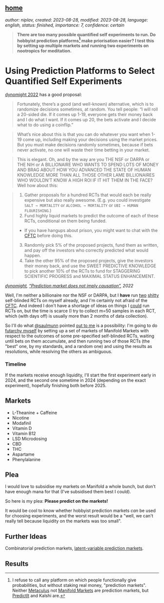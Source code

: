 [home](./index.md)
------------------

*author: niplav, created: 2023-08-28, modified: 2023-08-28, language: english, status: finished, importance: 7, confidence: certain*

> __There are too many possible quantified self experiments to run. Do
hobbyist prediction platforms[^1] make priorisation easier? I test this
by setting up multiple markets and running two experiments on nootropics
for meditation.__

Using Prediction Platforms to Select Quantified Self Experiments
=================================================================

[dynomight 2022](https://dynomight.net/prediction-market-causation/#7)
has a good proposal:

> Fortunately, there’s a good (and well-known) alternative, which is
to randomize decisions sometimes, at random. You tell people: “I will
roll a 20-sided die. If it comes up 1-19, everyone gets their money back
and I do what I want. If it comes up 20, the bets activate and I decide
what to do using a coinflip.”

> What’s nice about this is that you can do whatever you want when 1-19
come up, including making your decisions using the market prices. But you
must make decisions randomly sometimes, because if bets never activate,
no one will waste their time betting in your market.

> This is elegant. Oh, and by the way are you THE NSF or DARPA or THE
NIH or A BILLIONAIRE WHO WANTS TO SPEND LOTS OF MONEY AND BRAG ABOUT
HOW YOU ADVANCED THE STATE OF HUMAN KNOWLEDGE MORE THAN ALL THOSE OTHER
LAME BILLIONAIRES WHO WOULDN’T KNOW A HIGH ROI IF IT HIT THEM IN THE
FACE? Well how about this:

> 1. Gather proposals for a hundred RCTs that would each be really expensive but also really awesome. (E.g. you could investigate `SALT → MORTALITY` or `ALCOHOL → MORTALITY` or `UBI → HUMAN FLOURISHING`.)
> 2. Fund highly liquid markets to predict the outcome of each of these RCTs, conditional on them being funded.
> 	* If you have hangups about prison, you might want to chat with the [CFTC](https://en.wikipedia.org/wiki/Commodity_Futures_Trading_Commission) before doing this.
> 3. Randomly pick 5% of the proposed projects, fund them as written, and pay off the investors who correctly predicted what would happen.
> 4. Take the other 95% of the proposed projects, give the investors their money back, and use the SWEET PREDICTIVE KNOWLEDGE to pick another 10% of the RCTs to fund for STAGGERING SCIENTIFIC PROGRESS and MAXIMAL STATUS ENHANCEMENT.

*[dynomight](https://dynomight.net/prediction-market-causation/), [“Prediction market does not imply causation”](https://dynomight.net/prediction-market-causation/), 2022*

Well, I'm neither a billionaire nor the NSF or DARPA, but I
__have__ run [two](./nootropics.html#Experiment_B_SelfBlinded_RCT)
[shitty](./nootropics.html#Experiment_A_SelfBlinded_RCT) self-blinded
RCTs on myself already, and I'm certainly not afraid of the
[CFTC](https://en.wikipedia.org/wiki/Commodity_Futures_Trading_Commission).
And indeed I don't have a shortage of ideas on things I
[could](./todo.html#Quantified_Self) run RCTs on, but the time is scarce
(I try to collect m=50 samples in each RCT, which (with days off) is
usually more than 2 months of data collection).

So I'll do what [@saulmunn](https://twitter.com/saulmunn/) pointed [out
to me](https://twitter.com/saulmunn/status/1671923161695240192)
is a possibility: I'm going to do [futarchy
myself](https://www.lesswrong.com/posts/qZXy8kGkNFyqCfHEJ/you-can-do-futarchy-yourself)
by setting up a set of markets of Manifold Markets with respect to the
outcomes of some pre-specified self-blinded RCTs, waiting until bets
on them accumulate, and then running two of those RCTs (the "best" one,
by my standards, and a random one) and using the results as resolutions,
while resolving the others as ambiguous.

### Timeline

If the markets receive enough liquidity, I'll start the first experiment
early in 2024, and the second one sometime in 2024 (depending on the
exact experiment), hopefully finishing both before 2025.

Markets
--------

* L-Theanine + Caffeine
* Nicotine
* Modafinil
* Vitamin D
* Vitamin B12
* LSD Microdosing
* CBD
* THC
* Aspartame
* Phenylalanine

Plea
-----

I would love to subsidise my markets on Manifold a whole bunch, but
don't have enough mana for that (I've subsidised them best I could).

So here is my plea: __Please predict on the markets!__

It would be cool to know whether hobbyist prediction markets *can* be
used for choosing experiments, and the worst result would be a "well,
we can't really tell because liquidity on the markets was too small".

Further Ideas
--------------

Combinatorial prediction markets, [latent-variable prediction
markets](https://www.lesswrong.com/posts/ufW5LvcwDuL6qjdBT/latent-variables-for-prediction-markets-motivation-technical).

Results
--------

[^1]: I refuse to call any platform on which people functionally give probabilities, but without staking real money, "prediction markets". Neither [Metaculus](https://www.metaculus.com/) not [Manifold Markets](https://manifold.markets/) are prediction markets, but [PredictIt](https://www.predictit.org/) and Kalshi are.
